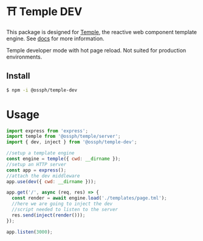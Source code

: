 # ⛩️ Temple DEV

This package is designed for [Temple](https://github.com/OSSPhilippines/temple),
the reactive web component template engine. See [docs](https://github.com/OSSPhilippines/temple)
for more information.

Temple developer mode with hot page reload. 
Not suited for production environments.

## Install

```bash
$ npm -i @ossph/temple-dev
```

# Usage

```js
import express from 'express';
import temple from '@ossph/temple/server';
import { dev, inject } from '@ossph/temple-dev';

//setup a template engine
const engine = temple({ cwd: __dirname });
//setup an HTTP server
const app = express();
//attach the dev middleware
app.use(dev({ cwd: __dirname }));

app.get('/', async (req, res) => {
  const render = await engine.load('./templates/page.tml');
  //here we are going to inject the dev 
  //script needed to listen to the server
  res.send(inject(render()));
});

app.listen(3000);
```